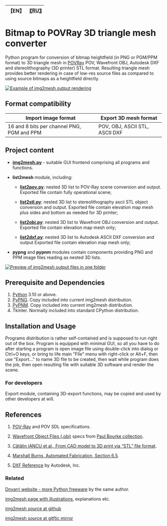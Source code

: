
| 【EN】 | [〖RU〗](README.RU.md) |
| ---- | ---- |

# Bitmap to POVRay 3D triangle mesh converter

Python program for conversion of bitmap heightfield (in PNG or PGM/PPM format) to 3D triangle mesh in [POVRay](https://www.povray.org/) POV, Wavefront OBJ, Autodesk DXF and stereolithography (3D printer) STL format. Resulting triangle mesh provides better rendering in case of low-res source files as compared to using source bitmaps as a heightfield directly.  

[![Example of img2mesh output rendering](https://dnyarri.github.io/imgmesh/640/img2mesh.png "Example of img2mesh output rendering")](https://dnyarri.github.io/img2mesh.html)

## Format compatibility

| Import image format | Export 3D mesh format |
| ------ | ------ |
| 16 and 8 bits per channel PNG, PGM and PPM  | POV, OBJ, ASCII STL, ASCII DXF |

## Project content

- [**img2mesh.py**](https://github.com/Dnyarri/img2mesh/blob/main/img2mesh.py) - suitable GUI frontend comprising all programs and functions.

- **list2mesh** module, including:

  - [**list2pov.py**](https://github.com/Dnyarri/img2mesh/blob/main/export/list2pov.py): nested 3D list to POV-Ray scene conversion and output. Exported file contain fully operational scene;

  - [**list2stl.py**](https://github.com/Dnyarri/img2mesh/blob/main/export/list2stl.py): nested 3D list to stereolithography ascii STL object conversion and output. Exported file contain elevation map mesh plus sides and bottom as needed for 3D printer;

  - [**list2obj.py**](https://github.com/Dnyarri/img2mesh/blob/main/export/list2obj.py): nested 3D list to Wavefront OBJ conversion and output. Exported file contain elevation map mesh only;

  - [**list2dxf.py**](https://github.com/Dnyarri/img2mesh/blob/main/export/list2dxf.py): nested 3D list to Autodesk ASCII DXF conversion and output Exported file contain elevation map mesh only;

- **pypng** and **pypnm** modules contain components providing PNG and PPM image files reading as nested 3D lists.

[![Preview of img2mesh output files in one folder](https://dnyarri.github.io/imgmesh/printscreen.png "Preview of img2mesh output files in one folder")](https://dnyarri.github.io/img2mesh.html)

## Prerequisite and Dependencies

1. [Python](https://www.python.org/) 3.10 or above.
2. [PyPNG](https://gitlab.com/drj11/pypng). Copy included into current img2mesh distribution.
3. [PyPNM](https://pypi.org/project/PyPNM/). Copy included into current img2mesh distribution.
4. Tkinter. Normally included into standard CPython distribution.

## Installation and Usage

Programs distribution is rather self-contained and is supposed to run right out of the box. Program is equipped with minimal GUI, so all you have to do after starting a program is open image file using double-click into dialog or Ctrl+O keys, or bring to life main "FIle" menu with right-click or Alt+F, then use "Export..." to name 3D file to be created, then wait while program does the job, then open resulting file with suitable 3D software and render the scene.

### For developers

Export module, containing 3D-export functions, may be copied and used by other developers at will.

## References

1. [POV-Ray](https://www.povray.org/) and POV SDL specifications.

2. [Wavefront Object Files (.obj)](https://paulbourke.net/dataformats/obj/obj_spec.pdf) specs from [Paul Bourke collection](https://paulbourke.net/dataformats/).

3. [Cătălin IANCU et al., From CAD model to 3D print via “STL” file format](https://www.utgjiu.ro/rev_mec/mecanica/pdf/2010-01/13_Catalin%20Iancu.pdf).

4. [Marshall Burns, Automated Fabrication, Section 6.5](https://www.fabbers.com/tech/STL_Format).

5. [DXF Reference](https://images.autodesk.com/adsk/files/autocad_2012_pdf_dxf-reference_enu.pdf) by Autodesk, Inc.

### Related

[Dnyarri website - more Python freeware](https://dnyarri.github.io) by the same author.

[img2mesh page with illustrations](https://dnyarri.github.io/img2mesh.html), explanations etc.

[img2mesh source at github](https://github.com/Dnyarri/img2mesh)

[img2mesh source at gitflic mirror](https://gitflic.ru/project/dnyarri/img2mesh)

